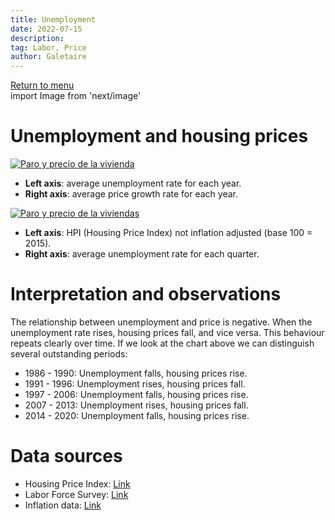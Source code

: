 ```yaml
---
title: Unemployment
date: 2022-07-15
description:
tag: Labor, Price
author: Galetaire
---
```

<div class="meta-line">
<a class="meta-back" href="/">Return to menu</a></div>
import Image from 'next/image'

# Unemployment and housing prices

[![Paro y precio de la vivienda](/images/ocupacio.png)](/images/ocupacio.png)

- **Left axis**: average unemployment rate for each year.
- **Right axis**: average price growth rate for each year.

[![Paro y precio de la viviendas](/images/ocupacio2.png)](/images/ocupacio2.png)

- **Left axis**: HPI (Housing Price Index) not inflation adjusted (base 100 = 2015).
- **Right axis**: average unemployment rate for each quarter.

# Interpretation and observations

The relationship between unemployment and price is negative. When the unemployment rate rises, housing prices fall, and vice versa. This behaviour repeats clearly over time. If we look at the chart above we can distinguish several outstanding periods:

- 1986 - 1990: Unemployment falls, housing prices rise.
- 1991 - 1996: Unemployment rises, housing prices fall.
- 1997 - 2006: Unemployment falls, housing prices rise.
- 2007 - 2013: Unemployment rises, housing prices fall.
- 2014 - 2020: Unemployment falls, housing prices rise.

# Data sources

- Housing Price Index: [Link](https://www.ine.es/dyngs/INEbase/es/operacion.htm?c=Estadistica_C&cid=1254736152838&menu=resultados&idp=1254735976607#!tabs-1254736152561)
- Labor Force Survey: [Link](https://www.ine.es/dyngs/INEbase/es/operacion.htm?c=Estadistica_C&cid=1254736176918&menu=ultiDatos&idp=1254735976595)
- Inflation data: [Link](https://www.inflation.eu/en/inflation-rates/spain/historic-inflation/cpi-inflation-spain.aspx)

